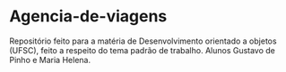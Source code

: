 # Agencia-de-viagens
Repositório feito para a matéria de Desenvolvimento orientado a objetos (UFSC), feito a respeito do tema padrão de trabalho. Alunos Gustavo de Pinho e Maria Helena. 
